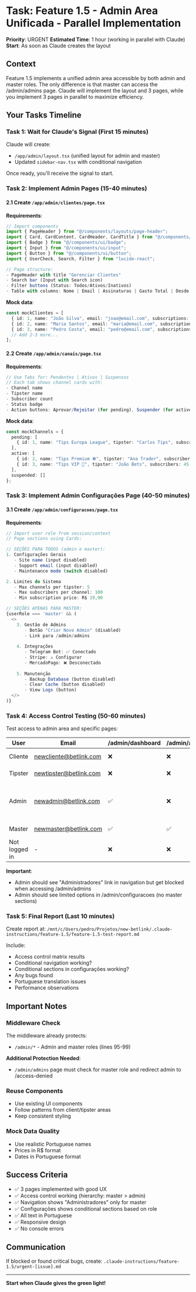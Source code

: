 # Task: Feature 1.5 - Admin Area Unificada - Parallel Implementation

**Priority**: URGENT
**Estimated Time**: 1 hour (working in parallel with Claude)
**Start**: As soon as Claude creates the layout

## Context
Feature 1.5 implements a unified admin area accessible by both admin and master roles. The only difference is that master can access the /admin/admins page. Claude will implement the layout and 3 pages, while you implement 3 pages in parallel to maximize efficiency.

## Your Tasks Timeline

### Task 1: Wait for Claude's Signal (First 15 minutes)
Claude will create:
- `/app/admin/layout.tsx` (unified layout for admin and master)
- Updated `sidebar-nav.tsx` with conditional navigation

Once ready, you'll receive the signal to start.

### Task 2: Implement Admin Pages (15-40 minutes)

#### 2.1 Create `/app/admin/clientes/page.tsx`

**Requirements**:
```typescript
// Import components
import { PageHeader } from "@/components/layouts/page-header";
import { Card, CardContent, CardHeader, CardTitle } from "@/components/ui/card";
import { Badge } from "@/components/ui/badge";
import { Input } from "@/components/ui/input";
import { Button } from "@/components/ui/button";
import { UserCheck, Search, Filter } from "lucide-react";

// Page structure:
- PageHeader with title "Gerenciar Clientes"
- Search bar (Input with Search icon)
- Filter buttons (Status: Todos/Ativos/Inativos)
- Table with columns: Nome | Email | Assinaturas | Gasto Total | Desde | Status
```

**Mock data**:
```typescript
const mockClientes = [
  { id: 1, name: "João Silva", email: "joao@email.com", subscriptions: 2, totalSpent: "R$ 179,80", since: "Jan 2024", status: "active" },
  { id: 2, name: "Maria Santos", email: "maria@email.com", subscriptions: 1, totalSpent: "R$ 39,90", since: "Mar 2024", status: "active" },
  { id: 3, name: "Pedro Costa", email: "pedro@email.com", subscriptions: 0, totalSpent: "R$ 0,00", since: "Dez 2024", status: "inactive" },
  // Add 2-3 more...
];
```

#### 2.2 Create `/app/admin/canais/page.tsx`

**Requirements**:
```typescript
// Use Tabs for: Pendentes | Ativos | Suspensos
// Each tab shows channel cards with:
- Channel name
- Tipster name
- Subscriber count
- Status badge
- Action buttons: Aprovar/Rejeitar (for pending), Suspender (for active)
```

**Mock data**:
```typescript
const mockChannels = {
  pending: [
    { id: 1, name: "Tips Europa League", tipster: "Carlos Tips", subscribers: 0, status: "pending" }
  ],
  active: [
    { id: 2, name: "Tips Premium ⚽", tipster: "Ana Trader", subscribers: 89, status: "active" },
    { id: 3, name: "Tips VIP 🎾", tipster: "João Bets", subscribers: 45, status: "active" }
  ],
  suspended: []
};
```

### Task 3: Implement Admin Configurações Page (40-50 minutes)

#### 3.1 Create `/app/admin/configuracoes/page.tsx`

**Requirements**:
```typescript
// Import user role from session/context
// Page sections using Cards:

// SEÇÕES PARA TODOS (admin e master):
1. Configurações Gerais
   - Site name (input disabled)
   - Support email (input disabled)
   - Maintenance mode (switch disabled)

2. Limites do Sistema
   - Max channels per tipster: 5
   - Max subscribers per channel: 100
   - Min subscription price: R$ 19,90

// SEÇÕES APENAS PARA MASTER:
{userRole === 'master' && (
  <>
    3. Gestão de Admins
       - Botão "Criar Novo Admin" (disabled)
       - Link para /admin/admins
    
    4. Integrações
       - Telegram Bot: ✅ Conectado
       - Stripe: ⚠️ Configurar
       - MercadoPago: ❌ Desconectado
    
    5. Manutenção
       - Backup Database (button disabled)
       - Clear Cache (button disabled)
       - View Logs (button)
  </>
)}
```

### Task 4: Access Control Testing (50-60 minutes)

Test access to admin area and specific pages:

| User | Email | /admin/dashboard | /admin/admins | /admin/configuracoes | Expected |
|------|-------|------------------|---------------|---------------------|----------|
| Cliente | newcliente@betlink.com | ❌ | ❌ | ❌ | All blocked |
| Tipster | newtipster@betlink.com | ❌ | ❌ | ❌ | All blocked |
| Admin | newadmin@betlink.com | ✅ | ❌ | ✅ (limited) | Admin OK except admins page |
| Master | newmaster@betlink.com | ✅ | ✅ | ✅ (full) | All allowed |
| Not logged in | - | ❌ | ❌ | ❌ | Redirect to login |

**Important**: 
- Admin should see "Administradores" link in navigation but get blocked when accessing /admin/admins
- Admin should see limited options in /admin/configuracoes (no master sections)

### Task 5: Final Report (Last 10 minutes)

Create report at: `/mnt/c/Users/pedro/Projetos/new-betlink/.claude-instructions/feature-1.5/feature-1.5-test-report.md`

Include:
- Access control matrix results
- Conditional navigation working?
- Conditional sections in configurações working?
- Any bugs found
- Portuguese translation issues
- Performance observations

## Important Notes

### Middleware Check
The middleware already protects:
- `/admin/*` - Admin and master roles (lines 95-99)

**Additional Protection Needed**:
- `/admin/admins` page must check for master role and redirect admin to /access-denied

### Reuse Components
- Use existing UI components
- Follow patterns from client/tipster areas
- Keep consistent styling

### Mock Data Quality
- Use realistic Portuguese names
- Prices in R$ format
- Dates in Portuguese format

## Success Criteria

- ✅ 3 pages implemented with good UX
- ✅ Access control working (hierarchy: master > admin)
- ✅ Navigation shows "Administradores" only for master
- ✅ Configurações shows conditional sections based on role
- ✅ All text in Portuguese
- ✅ Responsive design
- ✅ No console errors

## Communication

If blocked or found critical bugs, create:
`.claude-instructions/feature-1.5/urgent-[issue].md`

---

**Start when Claude gives the green light!**